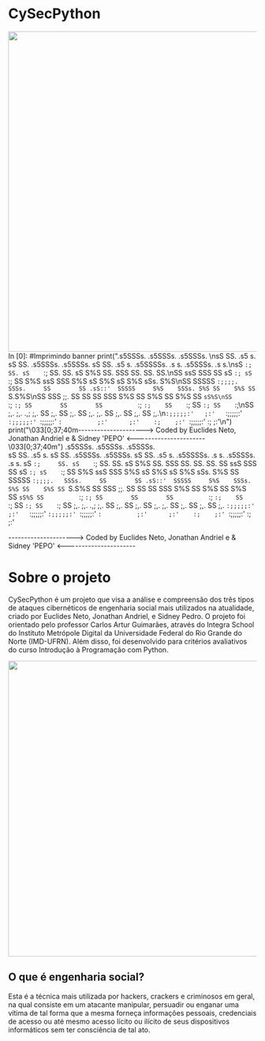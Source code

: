 # **CySecPython**
<img src="https://s7.gifyu.com/images/introf3009454ed68c0ef.gif" width="650" align="right"/>

In [0]:
#Imprimindo banner
print(".s5SSSs.          .s5SSSs.                      .s5SSSs.                                                 \nsS    SS. .s5 s.  sS    SS. .s5SSSs.  .s5SSSs.  sS    SS. .s5 s.  .s5SSSSs. .s    s.  .s5SSSs.  .s    s.\nsS    `:;     SS. sS    `:;       SS.       SS. sS    S%S     SS.    SSS          SS.       SS.       SS.\nSS        ssS SSS SS        sS    `:; sS    `:; SS    S%S ssS SSS    S%S    sS    S%S sS    S%S sSs.  S%S\nSS         SSSSS  `:;;;;.   SSSs.     SS        SS .sS::'  SSSSS     S%S    SSSs. S%S SS    S%S SS `S.S%S\nSS          SSS         ;;. SS        SS        SS          SSS      S%S    SS    S%S SS    S%S SS  `sS%S\nSS          `:;         `:; SS        SS        SS          `:;      `:;    SS    `:; SS    `:; SS    `:;\nSS    ;,.   ;,.   .,;   ;,. SS    ;,. SS    ;,. SS          ;,.      ;,.    SS    ;,. SS    ;,. SS    ;,.\n`:;;;;;:'   ;:'   `:;;;;;:' `:;;;;;:' `:;;;;;:' `:          ;:'      ;:'    :;    ;:' `:;;;;;:' :;    ;:'\n")
print("\033[0;37;40m---------------------> Coded by Euclides Neto, Jonathan Andriel e & Sidney 'PEPO' <----------------------\033[0;37;40m")
.s5SSSs.          .s5SSSs.                      .s5SSSs.                                                 
sS    SS. .s5 s.  sS    SS. .s5SSSs.  .s5SSSs.  sS    SS. .s5 s.  .s5SSSSs. .s    s.  .s5SSSs.  .s    s.
sS    `:;     SS. sS    `:;       SS.       SS. sS    S%S     SS.    SSS          SS.       SS.       SS.
SS        ssS SSS SS        sS    `:; sS    `:; SS    S%S ssS SSS    S%S    sS    S%S sS    S%S sSs.  S%S
SS         SSSSS  `:;;;;.   SSSs.     SS        SS .sS::'  SSSSS     S%S    SSSs. S%S SS    S%S SS `S.S%S
SS          SSS         ;;. SS        SS        SS          SSS      S%S    SS    S%S SS    S%S SS  `sS%S
SS          `:;         `:; SS        SS        SS          `:;      `:;    SS    `:; SS    `:; SS    `:;
SS    ;,.   ;,.   .,;   ;,. SS    ;,. SS    ;,. SS          ;,.      ;,.    SS    ;,. SS    ;,. SS    ;,.
`:;;;;;:'   ;:'   `:;;;;;:' `:;;;;;:' `:;;;;;:' `:          ;:'      ;:'    :;    ;:' `:;;;;;:' :;    ;:'

---------------------> Coded by Euclides Neto, Jonathan Andriel e & Sidney 'PEPO' <----------------------

# **Sobre o projeto**

CySecPython é um projeto que visa a análise e compreensão dos três tipos de ataques cibernéticos de engenharia social mais utilizados na atualidade, criado por Euclides Neto, Jonathan Andriel, e Sidney Pedro. O projeto foi orientado pelo professor Carlos Artur Guimarães, através do Integra School do Instituto Metrópole Digital da Universidade Federal do Rio Grande do Norte (IMD-UFRN). Além disso, foi desenvolvido para critérios avaliativos do curso Introdução à Programação com Python. 

<img src="https://hongkong.imd.ufrn.br/filemanagerportal/source/2020/Integra_School.png" width="600"/>

## O que é engenharia social?
Esta é a técnica mais utilizada por hackers, crackers e criminosos em geral, na qual consiste em um atacante manipular, persuadir ou enganar uma vítima de tal forma que a mesma forneça informações pessoais, credenciais de acesso ou até mesmo acesso lícito ou ilícito de seus dispositivos informáticos sem ter consciência de tal ato.
